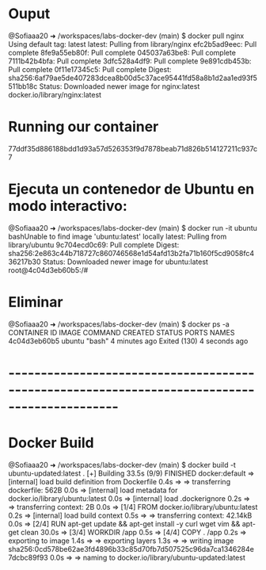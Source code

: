 # Ouput
@Sofiaaa20 ➜ /workspaces/labs-docker-dev (main) $ docker pull nginx
Using default tag: latest
latest: Pulling from library/nginx
efc2b5ad9eec: Pull complete 
8fe9a55eb80f: Pull complete 
045037a63be8: Pull complete 
7111b42b4bfa: Pull complete 
3dfc528a4df9: Pull complete 
9e891cdb453b: Pull complete 
0f11e17345c5: Pull complete 
Digest: sha256:6af79ae5de407283dcea8b00d5c37ace95441fd58a8b1d2aa1ed93f5511bb18c
Status: Downloaded newer image for nginx:latest
docker.io/library/nginx:latest

# Running our container

77ddf35d886188bdd1d93a57d526353f9d7878beab71d826b514127211c937c7

#  Ejecuta un contenedor de Ubuntu en modo interactivo:

@Sofiaaa20 ➜ /workspaces/labs-docker-dev (main) $ docker run -it ubuntu bashUnable to find image 'ubuntu:latest' locally
latest: Pulling from library/ubuntu
9c704ecd0c69: Pull complete 
Digest: sha256:2e863c44b718727c860746568e1d54afd13b2fa71b160f5cd9058fc436217b30
Status: Downloaded newer image for ubuntu:latest
root@4c04d3eb60b5:/# 


# Eliminar 

@Sofiaaa20 ➜ /workspaces/labs-docker-dev (main) $ docker ps -a
CONTAINER ID   IMAGE     COMMAND                  CREATED         STATUS                       PORTS                                   NAMES
4c04d3eb60b5   ubuntu    "bash"                   4 minutes ago   Exited (130) 4 seconds ago   

# ---------------------------------------------------------------------------------------------

# Docker Build

@Sofiaaa20 ➜ /workspaces/labs-docker-dev (main) $ docker build -t ubuntu-updated:latest .
[+] Building 33.5s (9/9) FINISHED                                                                            docker:default
 => [internal] load build definition from Dockerfile                                                                   0.4s
 => => transferring dockerfile: 562B                                                                                   0.0s
 => [internal] load metadata for docker.io/library/ubuntu:latest                                                       0.0s
 => [internal] load .dockerignore                                                                                      0.2s
 => => transferring context: 2B                                                                                        0.0s
 => [1/4] FROM docker.io/library/ubuntu:latest                                                                         0.2s
 => [internal] load build context                                                                                      0.5s
 => => transferring context: 42.14kB                                                                                   0.0s
 => [2/4] RUN apt-get update && apt-get install -y     curl     wget     vim     && apt-get clean                     30.0s
 => [3/4] WORKDIR /app                                                                                                 0.5s 
 => [4/4] COPY . /app                                                                                                  0.2s 
 => exporting to image                                                                                                 1.4s 
 => => exporting layers                                                                                                1.3s 
 => => writing image sha256:0cd578be62ae3fd4896b33c85d70fb7d507525c96da7ca1346284e7dcbc89f93                           0.0s
 => => naming to docker.io/library/ubuntu-updated:latest    

 # 

